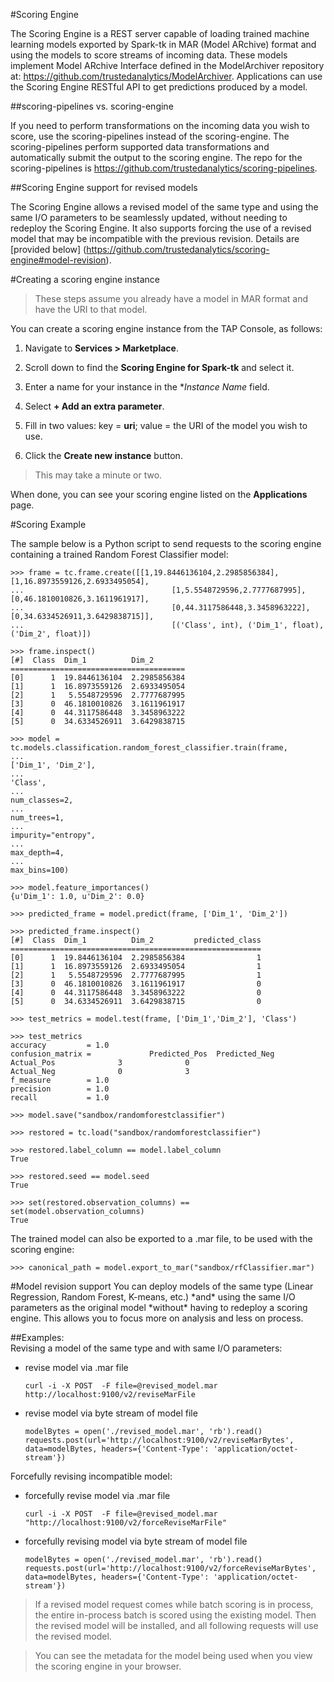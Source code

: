 #Scoring Engine

The Scoring Engine is a REST server capable of loading trained machine learning models exported by Spark-tk in MAR (Model ARchive) format and using the models to score streams of incoming data. These models implement Model ARchive Interface defined in the ModelArchiver repository at: https://github.com/trustedanalytics/ModelArchiver. Applications can use the Scoring Engine RESTful API to get predictions produced by a model.

##scoring-pipelines vs. scoring-engine

If you need to perform transformations on the incoming data you wish to score, use the scoring-pipelines instead of the scoring-engine. The scoring-pipelines perform supported data transformations and automatically submit the output to the scoring engine. The repo for the scoring-pipelines is https://github.com/trustedanalytics/scoring-pipelines.


##Scoring Engine support for revised models

The Scoring Engine allows a revised model of the same type and using the same I/O parameters to be seamlessly updated, without needing to redeploy the Scoring Engine. It also supports forcing the use of a revised model that may be incompatible with the previous revision. Details are [provided below] (https://github.com/trustedanalytics/scoring-engine#model-revision).


#Creating a scoring engine instance

>These steps assume you already have a model in MAR format and have the URI to that model.  

You can create a scoring engine instance from the TAP Console, as follows:  

1. Navigate to **Services > Marketplace**.  

9. Scroll down to find the **Scoring Engine for Spark-tk** and select it.  

9. Enter a name for your instance in the **Instance Name* field.  

9. Select **+ Add an extra parameter**.  

9. Fill in two values: key = **uri**; value = the URI of the model you wish to use.  

9. Click the **Create new instance** button.  

>This may take a minute or two.  

When done, you can see your scoring engine listed on the **Applications** page.  

#Scoring Example  

The sample below is a Python script to send requests to the scoring engine containing a trained Random Forest Classifier model:  

```
>>> frame = tc.frame.create([[1,19.8446136104,2.2985856384],[1,16.8973559126,2.6933495054],
...                                 [1,5.5548729596,2.7777687995],[0,46.1810010826,3.1611961917],
...                                 [0,44.3117586448,3.3458963222],[0,34.6334526911,3.6429838715]],
...                                 [('Class', int), ('Dim_1', float), ('Dim_2', float)])

>>> frame.inspect()
[#]  Class  Dim_1          Dim_2
=======================================
[0]      1  19.8446136104  2.2985856384
[1]      1  16.8973559126  2.6933495054
[2]      1   5.5548729596  2.7777687995
[3]      0  46.1810010826  3.1611961917
[4]      0  44.3117586448  3.3458963222
[5]      0  34.6334526911  3.6429838715

>>> model = tc.models.classification.random_forest_classifier.train(frame,
...                                                                ['Dim_1', 'Dim_2'],
...                                                                'Class',
...                                                                num_classes=2,
...                                                                num_trees=1,
...                                                                impurity="entropy",
...                                                                max_depth=4,
...                                                                max_bins=100)

>>> model.feature_importances()
{u'Dim_1': 1.0, u'Dim_2': 0.0}

>>> predicted_frame = model.predict(frame, ['Dim_1', 'Dim_2'])

>>> predicted_frame.inspect()
[#]  Class  Dim_1          Dim_2         predicted_class
========================================================
[0]      1  19.8446136104  2.2985856384                1
[1]      1  16.8973559126  2.6933495054                1
[2]      1   5.5548729596  2.7777687995                1
[3]      0  46.1810010826  3.1611961917                0
[4]      0  44.3117586448  3.3458963222                0
[5]      0  34.6334526911  3.6429838715                0

>>> test_metrics = model.test(frame, ['Dim_1','Dim_2'], 'Class')

>>> test_metrics
accuracy         = 1.0
confusion_matrix =             Predicted_Pos  Predicted_Neg
Actual_Pos              3              0
Actual_Neg              0              3
f_measure        = 1.0
precision        = 1.0
recall           = 1.0

>>> model.save("sandbox/randomforestclassifier")

>>> restored = tc.load("sandbox/randomforestclassifier")

>>> restored.label_column == model.label_column
True

>>> restored.seed == model.seed
True

>>> set(restored.observation_columns) == set(model.observation_columns)
True
```  

The trained model can also be exported to a .mar file, to be used with the scoring engine:  
```  
>>> canonical_path = model.export_to_mar("sandbox/rfClassifier.mar")
```  

<a name="model-revision">
#Model revision support
You can deploy models of the same type (Linear Regression, Random Forest, K-means, etc.) *and* using the same I/O parameters as the original model *without* having to redeploy a scoring engine. This allows you to focus more on analysis and less on process.

##Examples:  
Revising a model of the same type and with same I/O parameters: 

* revise model via .mar file

	```
	curl -i -X POST  -F file=@revised_model.mar http://localhost:9100/v2/reviseMarFile
	```

* revise model via byte stream of model file 

	```
	modelBytes = open('./revised_model.mar', 'rb').read()
	requests.post(url='http://localhost:9100/v2/reviseMarBytes', data=modelBytes, headers={'Content-Type': 'application/octet-stream'})
	```

Forcefully revising incompatible model:  

* forcefully revise model via .mar file

	```
	curl -i -X POST  -F file=@revised_model.mar "http://localhost:9100/v2/forceReviseMarFile"
	```

* forcefully revising model via byte stream of model file 

	```
	modelBytes = open('./revised_model.mar', 'rb').read()
	requests.post(url='http://localhost:9100/v2/forceReviseMarBytes', data=modelBytes, headers={'Content-Type': 'application/octet-stream'})
	```


>If a revised model request comes while batch scoring is in process, the entire in-process batch is scored using the existing model. Then the revised model will be installed, and all following requests will use the revised model.  
  
  
>You can see the metadata for the model being used when you view the scoring engine in your browser.
  

 
